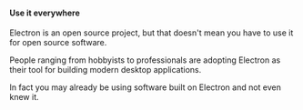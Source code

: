 #### Use it everywhere

Electron is an open source project, but that doesn't mean you have to use it for
open source software.

People ranging from hobbyists to professionals are adopting Electron as their
tool for building modern desktop applications.

In fact you may already be using software built on Electron and not even knew it.


<aside class="notes">
</aside>
